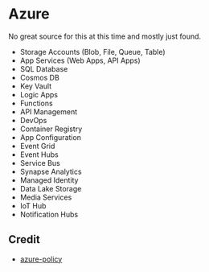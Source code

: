 # Azure

No great source for this at this time and mostly just found. 

- Storage Accounts (Blob, File, Queue, Table)
- App Services (Web Apps, API Apps)
- SQL Database
- Cosmos DB
- Key Vault
- Logic Apps
- Functions
- API Management
- DevOps
- Container Registry
- App Configuration
- Event Grid
- Event Hubs
- Service Bus
- Synapse Analytics
- Managed Identity
- Data Lake Storage
- Media Services
- IoT Hub
- Notification Hubs

## Credit

- [azure-policy](https://github.com/Azure/azure-policy/tree/master/samples)
